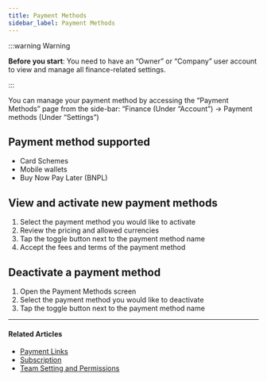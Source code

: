 ```yaml
---
title: Payment Methods
sidebar_label: Payment Methods
---
```


:::warning Warning

**Before you start**: You need to have an “Owner” or “Company” user account to view and manage all finance-related settings.

:::

You can manage your payment method by accessing the “Payment Methods” page from the side-bar: “Finance (Under “Account”) -> Payment methods (Under “Settings”)

## Payment method supported

* Card Schemes
* Mobile wallets​
* Buy Now Pay Later (BNPL)

## View and activate new payment methods

1. Select the payment method you would like to activate
2. Review the pricing and allowed currencies
3. Tap the toggle button next to the payment method name
4. Accept the fees and terms of the payment method

## Deactivate a payment method

1. Open the Payment Methods screen
2. Select the payment method you would like to deactivate
3. Tap the toggle button next to the payment method name

***

#### Related Articles

* [<ins>Payment Links</ins>](1-payments-links.md)
* [<ins>Subscription</ins>](2-subscriptions.md)
* [<ins>Team Setting and Permissions</ins>](/2-account-management/3-team-settings/index.md)

